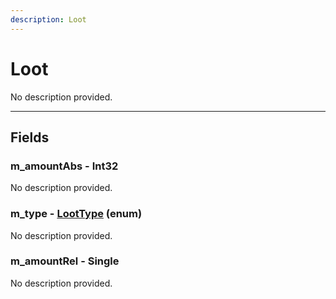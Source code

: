 ```yaml
---
description: Loot
---
```


# Loot

No description provided.

***

## Fields

### m_amountAbs - Int32

No description provided.

### m_type - [LootType](../enum-types.md#LootType) (enum)

No description provided.

### m_amountRel - Single

No description provided.
